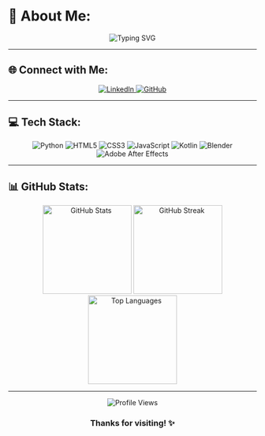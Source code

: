 # 💫 About Me:
<div align="center">
  <img src="https://readme-typing-svg.herokuapp.com?font=Fira+Code&duration=3000&pause=1000&color=F7F7F7&center=true&vCenter=true&width=435&lines=Hey+there!+I'm+Aman+Kr+Azad;A+Passionate+Developer;Always+Learning+and+Improving" alt="Typing SVG" />
</div>

---

## 🌐 Connect with Me:
<div align="center">
  <a href="https://linkedin.com/in/amankrazad" target="_blank">
    <img src="https://img.shields.io/badge/LinkedIn-%230077B5.svg?style=for-the-badge&logo=linkedin&logoColor=white" alt="LinkedIn"/>
  </a>
  <a href="https://github.com/amankrazad" target="_blank">
    <img src="https://img.shields.io/badge/GitHub-%23181717.svg?style=for-the-badge&logo=github&logoColor=white" alt="GitHub"/>
  </a>
</div>

---

## 💻 Tech Stack:
<div align="center">
  <img src="https://img.shields.io/badge/Python-3670A0?style=for-the-badge&logo=python&logoColor=ffdd54" alt="Python"/>
  <img src="https://img.shields.io/badge/HTML5-E34F26?style=for-the-badge&logo=html5&logoColor=white" alt="HTML5"/>
  <img src="https://img.shields.io/badge/CSS3-1572B6?style=for-the-badge&logo=css3&logoColor=white" alt="CSS3"/>
  <img src="https://img.shields.io/badge/JavaScript-F7DF1E?style=for-the-badge&logo=javascript&logoColor=black" alt="JavaScript"/>
  <img src="https://img.shields.io/badge/Kotlin-7F52FF?style=for-the-badge&logo=kotlin&logoColor=white" alt="Kotlin"/>
  <img src="https://img.shields.io/badge/Blender-F5792A?style=for-the-badge&logo=blender&logoColor=white" alt="Blender"/>
  <img src="https://img.shields.io/badge/Adobe%20After%20Effects-9999FF?style=for-the-badge&logo=Adobe%20After%20Effects&logoColor=white" alt="Adobe After Effects"/>
</div>

---

## 📊 GitHub Stats:
<div align="center">
  <img src="https://github-readme-stats.vercel.app/api?username=amankrazad&theme=radical&show_icons=true&hide_border=false&icon_color=FF0000&include_all_commits=false&count_private=false" alt="GitHub Stats" height="180em"/>
  <img src="https://github-readme-streak-stats.herokuapp.com/?user=amankrazad&theme=radical&hide_border=false&fire=FF0000&ring=FF0000" alt="GitHub Streak" height="180em"/>
</div>

<div align="center">
  <img src="https://github-readme-stats.vercel.app/api/top-langs/?username=amankrazad&theme=radical&hide_border=false&include_all_commits=false&count_private=false&layout=compact" alt="Top Languages" height="180em"/>
</div>

---

<div align="center">
  <img src="https://visitcount.itsvg.in/api?id=amankrazad&icon=0&color=6" alt="Profile Views"/>
</div>

<div align="center">
  <h3 align="center">Thanks for visiting! ✨</h3>
</div>
